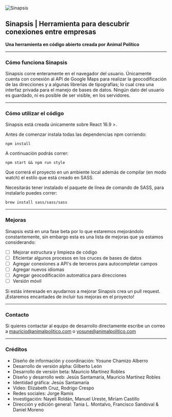 ![Sinapsis](https://www.animalpolitico.com/wp-content/uploads/2019/10/imagotipo-e1572149652704.png)
##  Sinapsis | Herramienta para descubrir conexiones entre empresas

 **Una herramienta en código abierto creada por Animal Político**

___

### Cómo funciona Sinapsis
Sinapsis corre enteramente en el navegador del usuario. Únicamente cuenta con conexión al API de Google Maps para realizar la geocodificación de las direcciones y a algunas librerías de tipografías; lo cual crea una interfaz privada para el manejo de bases de datos. Ningún dato del usuario es guardado, ni es posible de ser visible, en los servidores.

___

### Cómo utilizar el código
Sinapsis está creada únicamente sobre React 16.9 >.

Antes de comenzar instala todas las dependencias npm corriendo:

    npm install

A continuación podrás correr:

    npm start && npm run style
Que correrá el proyecto en un ambiente local además de compilar (en modo watch) el estilo que está creado en SASS.

Necesitarás tener instalado el paquete de línea de comando de SASS, para instalarlo puedes correr:

    brew install sass/sass/sass

___

### Mejoras
Sinapsis está en una fase beta por lo que estaremos mejorándolo constantemente, sin embargo esta es una lista de mejoras que ya estamos considerando:

 - [ ] Mejorar estructura y limpieza de código
 - [ ] Eficientar algunos procesos en los cruces de bases de datos
 - [ ] Agregar conexiones a API's de terceros para autocompletar campos
 - [ ] Agregar nuevos idiomas
 - [ ] Agregar geocodificación automática para direcciones
 - [ ] Versión móvil

Si estás interesade en ayudarnos a mejorar Sinapsis crea un pull request. ¡Estaremos encantades de incluir tus mejoras en el proyecto!

___

### Contacto
Si quieres contactar al equipo de desarrollo directamente escribe un correo a mauricio@animalpolitico.com o yosune@animalpolitico.com

___

### Créditos

  - Diseño de información y coordinación: Yosune Chamizo Alberro
  - Desarrollo de versión alpha: Gilberto León
  - Desarrollo de versión beta: Mauricio Martínez Robles
  - Diseño y desarrollo web: Jesús Santamaría, Mauricio Martínez Robles
  - Identidad gráfica: Jesús Santamaría
  - Video: Elizabeth Cruz, Rodrigo Crespo
  - Redes sociales: Jorge Ramis
  - Investigación: Nayeli Roldán, Manuel Ureste, Miriam Castillo
  - Dirección y edición general: Tania L. Montalvo, Francisco Sandoval & Daniel Moreno
